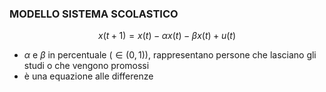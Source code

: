 
### MODELLO SISTEMA SCOLASTICO
$$
x(t+1) = x(t) - \alpha x(t) - \beta x(t)+ u(t)
$$
- $\alpha$ e $\beta$ in percentuale ($\in(0,1)$), rappresentano persone che lasciano gli studi o che vengono promossi
- è una equazione alle differenze